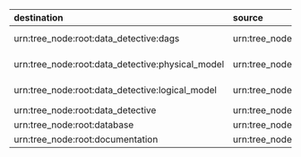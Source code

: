 | destination                                      | source                            | entity_name    |
|:-------------------------------------------------|:----------------------------------|:---------------|
| urn:tree_node:root:data_detective:dags           | urn:tree_node:root:data_detective | Data Detective |
| urn:tree_node:root:data_detective:physical_model | urn:tree_node:root:data_detective | Data Detective |
| urn:tree_node:root:data_detective:logical_model  | urn:tree_node:root:data_detective | Data Detective |
| urn:tree_node:root:data_detective                | urn:tree_node:root                | root           |
| urn:tree_node:root:database                      | urn:tree_node:root                | root           |
| urn:tree_node:root:documentation                 | urn:tree_node:root                | root           |